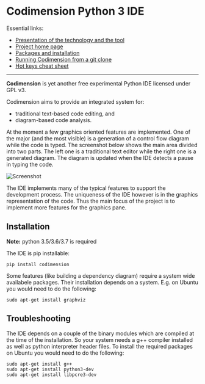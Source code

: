 # Codimension Python 3 IDE

Essential links:

- [Presentation of the technology and the tool](http://codimension.org/documentation/technologypresentation/)
- [Project home page](http://codimension.org/)
- [Packages and installation](http://codimension.org/download/linuxdownload.html)
- [Running Codimension from a git clone](http://codimension.org/download/runfromgit.html)
- [Hot keys cheat sheet](http://codimension.org/documentation/cheatsheet.html)

---

**Codimension** is yet another free experimental Python IDE licensed under GPL v3.

Codimension aims to provide an integrated system for:

- traditional text-based code editing, and
- diagram-based code analysis.

At the moment a few graphics oriented features are implemented.
One of the major (and the most visible) is a generation of a control flow diagram
while the code is typed. The screenshot below shows the main area divided into two parts.
The left one is a traditional text editor while the right one is a generated diagram.
The diagram is updated when the IDE detects a pause in typing the code.

![Screenshot](http://codimension.org/assets/cdm/images/habr/overview.png "Screenshot")


The IDE implements many of the typical features to support the development process.
The uniqueness of the IDE however is in the graphics representation of the code.
Thus the main focus of the project is to implement more features for the graphics pane.


## Installation

**Note:** python 3.5/3.6/3.7 is required

The IDE is pip installable:

```shell
pip install codimension
```

Some features (like building a dependency diagram) require a system wide availabele
packages. Their installation depends on a system. E.g. on Ubuntu you would need
to do the following:

```shell
sudo apt-get install graphviz
```

## Troubleshooting

The IDE depends on a couple of the binary modules which are compiled at the
time of the installation. So your system needs a g++ compiler installed as well
as python interpreter header files. To install the required packages on Ubuntu you
would need to do the following:

```shell
sudo apt-get install g++
sudo apt-get install python3-dev
sudo apt-get install libpcre3-dev
```

